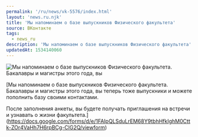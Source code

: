 ```yaml
---
permalink: '/ru/news/vk-5576/index.html'
layout: 'news.ru.njk'
title: 'Мы напоминаем о базе выпускников Физического факультета'
source: ВКонтакте
tags:
  - news_ru
description: 'Мы напоминаем о базе выпускников Физического факультета'
updatedAt: 1534140060
---
```

![Мы напоминаем о базе выпускников Физического факультета. Бакалавры и магистры этого года, вы](https://sun9-4.userapi.com/c824600/v824600944/1968a0/sk316WYD_c4.jpg)

[Мы напоминаем о базе выпускников Физического факультета. Бакалавры и магистры этого года, вы теперь тоже выпускники и можете пополнить базу своими контактами.

После заполнения анкеты, вы будете получать приглашения на встречи и узнавать о жизни факультета.](https://docs.google.com/forms/d/e/1FAIpQLSduLrEM68Y9tbhHfkIghM0Cttk-ZOr4VaHh7H6rpBCg-ClG2Q/viewform)
